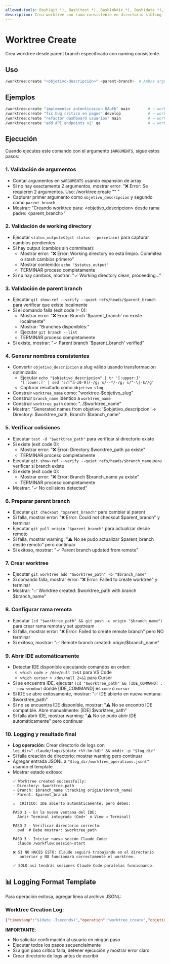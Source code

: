 ```yaml
---
allowed-tools: Bash(git *), Bash(test *), Bash(mkdir *), Bash(date *), Bash(whoami), Bash(echo *), Bash(tr *), Bash(sed *)
description: Crea worktree con rama consistente en directorio sibling
---
```


# Worktree Create

Crea worktree desde parent branch especificado con naming consistente.

## Uso
```bash
/worktree:create "<objetivo-descripción>" <parent-branch>  # Ambos argumentos obligatorios
```

## Ejemplos
```bash
/worktree:create "implementar autenticacion OAuth" main        # → worktree-implementar-autenticacion-oauth
/worktree:create "fix bug critico en pagos" develop            # → worktree-fix-bug-critico-en-pagos
/worktree:create "refactor dashboard usuarios" main            # → worktree-refactor-dashboard-usuarios
/worktree:create "add API endpoints v2" qa                     # → worktree-add-api-endpoints-v2
```

## Ejecución

Cuando ejecutes este comando con el argumento `$ARGUMENTS`, sigue estos pasos:

### 1. Validación de argumentos
- Contar argumentos en `$ARGUMENTS` usando expansión de array
- Si no hay exactamente 2 argumentos, mostrar error: "❌ Error: Se requieren 2 argumentos. Uso: /worktree:create \"<objetivo>\" <parent-branch>"
- Capturar primer argumento como `objetivo_descripcion` y segundo como `parent_branch`
- Mostrar: "Creando worktree para: <objetivo_descripcion> desde rama padre: <parent_branch>"

### 2. Validación de working directory
- Ejecutar `status_output=$(git status --porcelain)` para capturar cambios pendientes
- Si hay output (cambios sin commitear):
  - Mostrar error: "❌ Error: Working directory no está limpio. Commitea o stash cambios primero"
  - Mostrar contenido: `echo "$status_output"`
  - TERMINAR proceso completamente
- Si no hay cambios, mostrar: "✓ Working directory clean, proceeding..."

### 3. Validación de parent branch
- Ejecutar `git show-ref --verify --quiet refs/heads/$parent_branch` para verificar que existe localmente
- Si el comando falla (exit code != 0):
  - Mostrar error: "❌ Error: Branch '$parent_branch' no existe localmente"
  - Mostrar: "Branches disponibles:"
  - Ejecutar `git branch --list`
  - TERMINAR proceso completamente
- Si existe, mostrar: "✓ Parent branch '$parent_branch' verified"

### 4. Generar nombres consistentes
- Convertir `objetivo_descripcion` a slug válido usando transformación optimizada:
  - Ejecutar `echo "$objetivo_descripcion" | tr '[:upper:]' '[:lower:]' | sed 's/[^a-z0-9]/-/g; s/--*/-/g; s/^-\|-$//g'`
  - Capturar resultado como `objetivo_slug`
- Construir `worktree_name` como: "worktree-$objetivo_slug"
- Construir `branch_name` idéntico a `worktree_name`
- Construir `worktree_path` como: "../$worktree_name"
- Mostrar: "Generated names from objetivo: '$objetivo_descripcion' → Directory: $worktree_path, Branch: $branch_name"

### 5. Verificar colisiones
- Ejecutar `test -d "$worktree_path"` para verificar si directorio existe
- Si existe (exit code 0):
  - Mostrar error: "❌ Error: Directory $worktree_path ya existe"
  - TERMINAR proceso completamente
- Ejecutar `git show-ref --verify --quiet refs/heads/$branch_name` para verificar si branch existe
- Si existe (exit code 0):
  - Mostrar error: "❌ Error: Branch $branch_name ya existe"
  - TERMINAR proceso completamente
- Mostrar: "✓ No collisions detected"

### 6. Preparar parent branch
- Ejecutar `git checkout "$parent_branch"` para cambiar al parent
- Si falla, mostrar error: "❌ Error: Could not checkout $parent_branch" y terminar
- Ejecutar `git pull origin "$parent_branch"` para actualizar desde remoto
- Si falla, mostrar warning: "⚠️ No se pudo actualizar $parent_branch desde remoto" pero continuar
- Si exitoso, mostrar: "✓ Parent branch updated from remote"

### 7. Crear worktree
- Ejecutar `git worktree add "$worktree_path" -b "$branch_name"`
- Si comando falla, mostrar error: "❌ Error: Failed to create worktree" y terminar
- Mostrar: "✅ Worktree created: $worktree_path with branch $branch_name"

### 8. Configurar rama remota
- Ejecutar `(cd "$worktree_path" && git push -u origin "$branch_name")` para crear rama remota y set upstream
- Si falla, mostrar error: "❌ Error: Failed to create remote branch" pero NO terminar
- Si exitoso, mostrar: "✅ Remote branch created: origin/$branch_name"

### 9. Abrir IDE automáticamente
- Detectar IDE disponible ejecutando comandos en orden:
  - `which code > /dev/null 2>&1` para VS Code
  - `which cursor > /dev/null 2>&1` para Cursor
- Si se encuentra IDE, ejecutar `(cd "$worktree_path" && [IDE_COMMAND] . --new-window)` donde [IDE_COMMAND] es `code` o `cursor`
- Si IDE se abre exitosamente, mostrar: "✅ IDE abierto en nueva ventana: $worktree_path"
- Si no se encuentra IDE disponible, mostrar: "⚠️ No se encontró IDE compatible. Abre manualmente: [IDE] $worktree_path"
- Si falla abrir IDE, mostrar warning: "⚠️ No se pudo abrir IDE automáticamente" pero continuar

### 10. Logging y resultado final
- **Log operación**: Crear directorio de logs con `log_dir=".claude/logs/$(date +%Y-%m-%d)" && mkdir -p "$log_dir"`
- Si falla creación de directorio: mostrar warning pero continuar
- Agregar entrada JSONL a `"$log_dir/worktree_operations.jsonl"` usando el template
- Mostrar estado exitoso:
  ```
  ✅ Worktree created successfully:
  - Directory: $worktree_path
  - Branch: $branch_name (tracking origin/$branch_name)
  - Parent: $parent_branch

  ⚠️  CRÍTICO: IDE abierto automáticamente, pero debes:

  PASO 1 - En la nueva ventana del IDE:
    Abrir Terminal integrado (Cmd+` o View → Terminal)
    
  PASO 2 - Verificar directorio correcto:
    pwd  # Debe mostrar: $worktree_path
    
  PASO 3 - Iniciar nueva sesión Claude Code:
    claude /workflow:session-start
    
  ❌ SI NO HACES ESTO: Claude seguirá trabajando en el directorio 
     anterior y NO funcionará correctamente el worktree.
     
  ✅ SOLO así tendrás sesiones Claude Code paralelas funcionando.
  ```

## 📊 Logging Format Template

Para operación exitosa, agregar línea al archivo JSONL:

### Worktree Creation Log:
```json
{"timestamp":"$(date -Iseconds)","operation":"worktree_create","objetivo_descripcion":"$objetivo_descripcion","parent_branch":"$parent_branch","worktree_path":"$worktree_path","branch_name":"$branch_name","user":"$(whoami)","commit_sha":"$(git rev-parse HEAD)"}
```

**IMPORTANTE**:
- No solicitar confirmación al usuario en ningún paso
- Ejecutar todos los pasos secuencialmente
- Si algún paso crítico falla, detener ejecución y mostrar error claro
- Crear directorio de logs antes de escribir